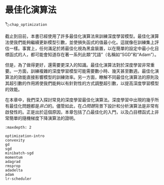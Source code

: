 # 最佳化演算法
:label:`chap_optimization`

截止到目前，本書已經使用了許多最佳化演算法來訓練深度學習模型。最佳化演算法使我們能夠繼續更新模型引數，並使損失函式的值最小化。這就像在訓練集上評估一樣。事實上，任何滿足於將最佳化視為黑盒裝置，以在簡單的設定中最小化目標函式的人，都可能會知道存在著一系列此類“咒語”（名稱如“SGD”和“Adam”）。

但是，為了做得更好，還需要更深入的知識。最佳化演算法對於深度學習非常重要。一方面，訓練複雜的深度學習模型可能需要數小時、幾天甚至數週。最佳化演算法的效能直接影響模型的訓練效率。另一方面，瞭解不同最佳化演算法的原則及其超引數的作用將使我們能夠以有針對性的方式調整超引數，以提高深度學習模型的效能。

在本章中，我們深入探討常見的深度學習最佳化演算法。深度學習中出現的幾乎所有最佳化問題都是*非凸*的。儘管如此，在*凸問題*背景下設計和分析演算法是非常有啟發性的。正是出於這個原因，本章包括了凸最佳化的入門，以及凸目標函式上非常簡單的隨機梯度下降演算法的證明。

```toc
:maxdepth: 2

optimization-intro
convexity
gd
sgd
minibatch-sgd
momentum
adagrad
rmsprop
adadelta
adam
lr-scheduler
```
